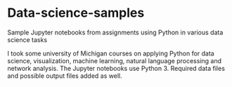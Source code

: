 # Data-science-samples
Sample Jupyter notebooks from assignments using Python in various data science tasks

I took some university of Michigan courses on applying Python for data science, visualization, machine learning, natural language processing and network analysis. The Jupyter notebooks use Python 3. Required data files and possible output files added as well.
